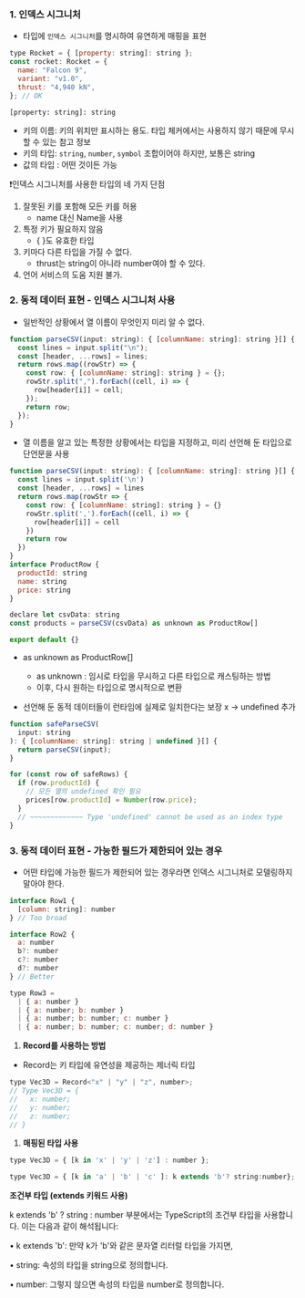 ### 1. 인덱스 시그니처

- 타입에 `인덱스 시그니처`를 명시하여 유연하게 매핑을 표현

```jsx
type Rocket = { [property: string]: string };
const rocket: Rocket = {
  name: "Falcon 9",
  variant: "v1.0",
  thrust: "4,940 kN",
}; // OK
```

`[property: string]: string`

- 키의 이름: 키의 위치만 표시하는 용도. 타입 체커에서는 사용하지 않기 때문에 무시할 수 있는 참고 정보
- 키의 타입: `string`, `number`, `symbol` 조합이어야 하지만, 보통은 string
- 값의 타입 : 어떤 것이든 가능

❗인덱스 시그니처를 사용한 타입의 네 가지 단점

1. 잘못된 키를 포함해 모든 키를 허용
   - name 대신 Name을 사용
2. 특정 키가 필요하지 않음
   - { }도 유효한 타입
3. 키마다 다른 타입을 가질 수 없다.
   - thrust는 string이 아니라 number여야 할 수 있다.
4. 언어 서비스의 도움 지원 불가.

### 2. 동적 데이터 표현 - 인덱스 시그니처 사용

- 일반적인 상황에서 열 이름이 무엇인지 미리 알 수 없다.

```jsx
function parseCSV(input: string): { [columnName: string]: string }[] {
  const lines = input.split("\n");
  const [header, ...rows] = lines;
  return rows.map((rowStr) => {
    const row: { [columnName: string]: string } = {};
    rowStr.split(",").forEach((cell, i) => {
      row[header[i]] = cell;
    });
    return row;
  });
}
```

- 열 이름을 알고 있는 특정한 상황에서는 타입을 지정하고, 미리 선언해 둔 타입으로 단언문을 사용

```jsx
function parseCSV(input: string): { [columnName: string]: string }[] {
  const lines = input.split('\n')
  const [header, ...rows] = lines
  return rows.map(rowStr => {
    const row: { [columnName: string]: string } = {}
    rowStr.split(',').forEach((cell, i) => {
      row[header[i]] = cell
    })
    return row
  })
}
interface ProductRow {
  productId: string
  name: string
  price: string
}

declare let csvData: string
const products = parseCSV(csvData) as unknown as ProductRow[]

export default {}

```

- as unknown as ProductRow[]

  - as unknown : 임시로 타입을 무시하고 다른 타입으로 캐스팅하는 방법
  - 이후, 다시 원하는 타입으로 명시적으로 변환

- 선언해 둔 동적 데이터들이 런타임에 실제로 일치한다는 보장 x → undefined 추가

```jsx
function safeParseCSV(
  input: string
): { [columnName: string]: string | undefined }[] {
  return parseCSV(input);
}

for (const row of safeRows) {
  if (row.productId) {
    // 모든 열의 undefined 확인 필요
    prices[row.productId] = Number(row.price);
  }
  // ~~~~~~~~~~~~~ Type 'undefined' cannot be used as an index type
}
```

### 3. 동적 데이터 표현 - 가능한 필드가 제한되어 있는 경우

- 어떤 타입에 가능한 필드가 제한되어 있는 경우라면 인덱스 시그니처로 모델링하지 말아야 한다.

```jsx
interface Row1 {
  [column: string]: number
} // Too broad

interface Row2 {
  a: number
  b?: number
  c?: number
  d?: number
} // Better

type Row3 =
  | { a: number }
  | { a: number; b: number }
  | { a: number; b: number; c: number }
  | { a: number; b: number; c: number; d: number }
```

1. **Record를 사용하는 방법**

- Record는 키 타입에 유연성을 제공하는 제너릭 타입

```jsx
type Vec3D = Record<"x" | "y" | "z", number>;
// Type Vec3D = {
//   x: number;
//   y: number;
//   z: number;
// }
```

1. **매핑된 타입 사용**

```jsx
type Vec3D = { [k in 'x' | 'y' | 'z'] : number };

type Vec3D = { [k in 'a' | 'b' | 'c' ]: k extends 'b'? string:number};
```

**조건부 타입 (extends 키워드 사용)**

k extends 'b' ? string : number 부분에서는 TypeScript의 조건부 타입을 사용합니다. 이는 다음과 같이 해석됩니다:

• k extends 'b': 만약 k가 'b'와 같은 문자열 리터럴 타입을 가지면,

• string: 속성의 타입을 string으로 정의합니다.

• number: 그렇지 않으면 속성의 타입을 number로 정의합니다.
